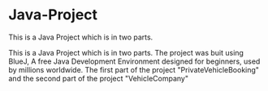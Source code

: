# Java-Project
This is a Java Project which is in two parts.

This is a Java Project which is in two parts. The project was buit using BlueJ, A free Java Development Environment designed for beginners, used by millions worldwide. The first part of the project "PrivateVehicleBooking" and the second part of the project "VehicleCompany"
